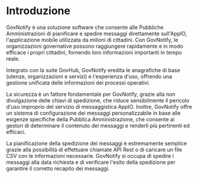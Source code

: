 # Introduzione

GovNotify è una soluzione software che consente alle Pubbliche Amministrazioni di pianificare e spedire messaggi direttamente sull'AppIO, l'applicazione mobile utilizzata da milioni di cittadini. Con GovNotify, le organizzazioni governative possono raggiungere rapidamente e in modo efficace i propri cittadini, fornendo loro informazioni importanti in tempo reale.

Integrato con la suite GovHub, GovNotify eredita le anagrafiche di base (utenze, organizzazioni e servizi) e l'esperienza d'uso, offrendo una gestione unificata delle informazioni dei processi operativi.

La sicurezza è un fattore fondamentale per GovNotify, grazie alla non divulgazione delle chiavi di spedizione, che riduce sensibilmente il pericolo d'uso improprio del servizio di messaggistica AppIO. Inoltre, GovNotify offre un sistema di configurazione dei messaggi personalizzabile in base alle esigenze specifiche della Pubblica Amministrazione, che consente ai gestori di determinare il contenuto dei messaggi e renderli più pertinenti ed efficaci.

La pianificazione della spedizione dei messaggi è estremamente semplice grazie alla possibilità di effettuare chiamate API Rest o di caricare un file CSV con le informazioni necessarie. GovNotify si occupa di spedire i messaggi alla data richiesta e di verificare l'esito della spedizione per garantire il corretto recapito dei messaggi.
